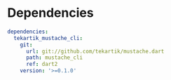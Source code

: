 # Dependencies

```yaml
dependencies:
  tekartik_mustache_cli:
    git:
      url: git://github.com/tekartik/mustache.dart
      path: mustache_cli
      ref: dart2
    version: '>=0.1.0'
```

